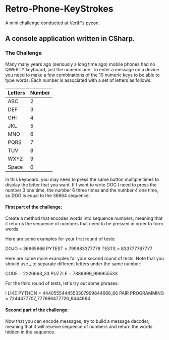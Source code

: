 # Retro-Phone-KeyStrokes
A mini challenge conducted at [Veriff's](https://instagram.com/insideveriff?igshid=YmMyMTA2M2Y=) pycon.

## A console application written in CSharp. 

### The Challenge
Many many years ago (seriously a long time ago) mobile phones had no QWERTY keyboard, just the numeric one. To enter a message on a device you need to make a few combinations of the 10 numeric keys to be able to type words. Each number is associated with a set of letters as follows:

|Letters|Number|
|-------|------|
|ABC    |  2   |
|DEF    |  3   |
|GHI    |  4   |
|JKL    |  5   |
|MNO    |  6   |
|PQRS   |  7   |
|TUV    |  8   |
|WXYZ   |  9   |
|Space  |  0   |

In this keyboard, you may need to press the same button multiple times to display the letter that you want. If I want to write DOG I need to press the number 3 one time, the number 6 three times and the number 4 one time, so DOG is equal to the 36664 sequence.

#### First part of the challenge:
Create a method that encodes words into sequence numbers, meaning that it returns the
sequence of numbers that need to be pressed in order to form words

Here are some examples for your first round of tests:

DOJO = 36665666
PYTEST = 799983377778
TESTS = 833777787777

Here are some more examples for your second round of tests. Note that you should use _ to separate different letters under the same number:

CODE = 2226663_33
PUZZLE = 7889999_999955533

For the third round of tests, let's try out some phrases:

I LIKE PYTHON = 4440555444553307999844666_66
PAIR PROGRAMMING = 7244477707_777666477726_6444664

#### Second part of the challenge:
Now that you can encode messages, try to build a message decoder, meaning that it will receive sequence of numbers and return the words hidden in the sequence.
